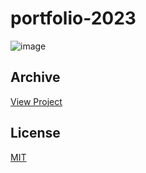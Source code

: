 # portfolio-2023

![image](https://github.com/mikeio/portfolio-2023/assets/7315707/37027971-5ffd-4a73-9770-c0b574d86dee)

## Archive
[View Project](https://mikepeters.io/)

## License
[MIT](https://choosealicense.com/licenses/mit/)
